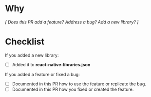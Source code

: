 # Why

_[ Does this PR add a feature? Address a bug? Add a new library? ]_

# Checklist

If you added a new library:

- [ ] Added it to **react-native-libraries.json**

If you added a feature or fixed a bug:

- [ ] Documented in this PR how to use the feature or replicate the bug.
- [ ] Documented in this PR how you fixed or created the feature.
